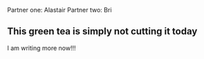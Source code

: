 Partner one: Alastair
Partner two: Bri

## This green tea is simply not cutting it today

I am writing more now!!!